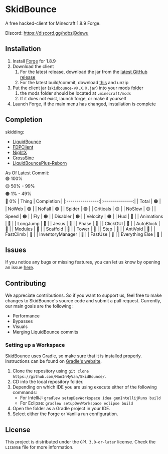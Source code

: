 # SkidBounce
A free hacked-client for Minecraft 1.8.9 Forge.

Discord: https://discord.gg/hdbzjQdewu

## Installation

1. Install [Forge](https://maven.minecraftforge.net/net/minecraftforge/forge/1.8.9-11.15.1.2318-1.8.9/forge-1.8.9-11.15.1.2318-1.8.9-installer.jar) for 1.8.9
2. Download the client
   1. For the latest release, download the jar from the [latest GitHub release](https://github.com/SkidBounce/SkidBounce/releases/latest)
   2. For the latest build/commit, download [this](https://nightly.link/SkidBounce/SkidBounce/workflows/build/main/skidbounce.zip) and unzip
3. Put the client jar (`skidbounce-vX.X.X.jar`) into your mods folder
   1. the mods folder should be located at `.minecraft/mods`
   2. If it does not exist, launch forge, or make it yourself
4. Launch Forge, if the main menu has changed, installation is complete

## Completion

skidding:
* [LiquidBounce](https://github.com/CCBlueX/LiquidBounce/tree/legacy)
* [FDPClient](https://github.com/SkidderMC/FDPClient)
* [NightX](https://github.com/Aspw-w/NightX-Client)
* [CrossSine](https://github.com/shxp3/CrossSine)
* [LiquidBouncePlus-Reborn](https://github.com/liquidbounceplusreborn/LiquidbouncePlus-Reborn)

As Of Latest Commit:\
:green_circle: 100%\
:yellow_circle: 50% - 99%\
:orange_circle: 1% - 49%\
:red_circle: 0%
|      Thing       |   Completion    |
|:----------------:|:---------------:|
|      Total       | :orange_circle: |
|      NoWeb       | :green_circle:  |
|      NoFall      | :green_circle:  |
|      Spider      | :green_circle:  |
|    Criticals     | :yellow_circle: |
|      NoSlow      | :yellow_circle: |
|      Speed       | :orange_circle: |
|       Fly        | :orange_circle: |
|     Disabler     | :orange_circle: |
|     Velocity     | :orange_circle: |
|       Hud        |  :red_circle:   |
|    Animations    |  :red_circle:   |
|     LongJump     |  :red_circle:   |
|      Jesus       |  :red_circle:   |
|      Phase       |  :red_circle:   |
|     ClickGUI     |  :red_circle:   |
|    AutoBlock     |  :red_circle:   |
|     Modules      |  :red_circle:   |
|     Scaffold     |  :red_circle:   |
|      Tower       |  :red_circle:   |
|       Step       |  :red_circle:   |
|     AntiVoid     |  :red_circle:   |
|    FastClimb     |  :red_circle:   |
| InventoryManager |  :red_circle:   |
|     FastUse      |  :red_circle:   |
| Everything Else  |  :red_circle:   |

## Issues
If you notice any bugs or missing features, you can let us know by opening an issue [here](https://github.com/ManInMyVan/SkidBounce/issues).

## Contributing

We appreciate contributions. So if you want to support us, feel free to make changes to SkidBounce's source code and submit a pull request. Currently, our main goals are the following:
- Performance
- Bypasses
- Visuals
- Merging LiquidBounce commits

### Setting up a Workspace

SkidBounce uses Gradle, so make sure that it is installed properly. Instructions can be found on [Gradle's website](https://gradle.org/install/).
1. Clone the repository using `git clone https://github.com/ManInMyVan/SkidBounce/`. 
2. CD into the local repository folder.
3. Depending on which IDE you are using execute either of the following commands:
    - For IntelliJ: `gradlew setupDevWorkspace idea genIntellijRuns build`
    - For Eclipse: `gradlew setupDevWorkspace eclipse build`
4. Open the folder as a Gradle project in your IDE.
5. Select either the Forge or Vanilla run configuration.

## License
This project is distributed under the `GPl 3.0-or-later` license. Check the `LICENSE` file for more information.
